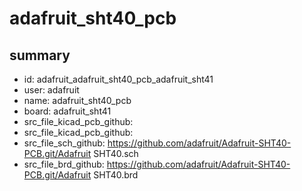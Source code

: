 # adafruit_sht40_pcb
 
## summary 
* id: adafruit_adafruit_sht40_pcb_adafruit_sht41
* user: adafruit
* name: adafruit_sht40_pcb
* board: adafruit_sht41
* src_file_kicad_pcb_github: 
* src_file_kicad_pcb_github: 
* src_file_sch_github: https://github.com/adafruit/Adafruit-SHT40-PCB.git/Adafruit SHT40.sch
* src_file_brd_github: https://github.com/adafruit/Adafruit-SHT40-PCB.git/Adafruit SHT40.brd




